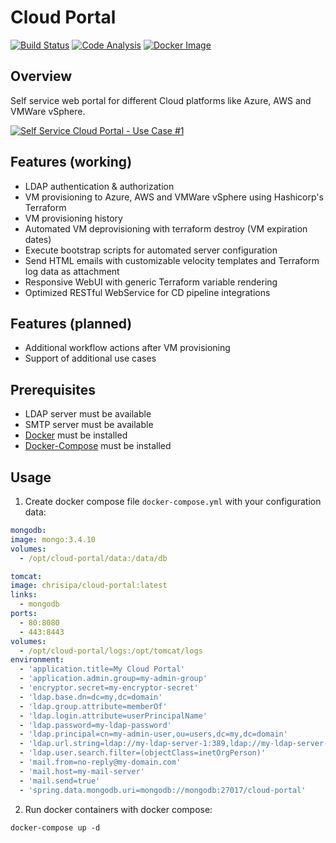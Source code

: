 Cloud Portal
============

[![Build Status](https://papke.it/jenkins/buildStatus/icon?job=cloud-portal)](https://papke.it/jenkins/job/cloud-portal/)
[![Code Analysis](https://img.shields.io/badge/code%20analysis-available-blue.svg)](https://papke.it/sonar/overview?id=219)
[![Docker Image](https://img.shields.io/badge/docker%20image-available-blue.svg)](https://hub.docker.com/r/chrisipa/cloud-portal/)

Overview
--------
Self service web portal for different Cloud platforms like Azure, AWS and VMWare vSphere.

[![Self Service Cloud Portal - Use Case #1](https://github.com/chrisipa/cloud-portal/raw/master/public/youtube.png)](https://youtu.be/NKZ46OSocp8 "Self Service Cloud Portal - Use Case #1")

Features (working)
------------------
* LDAP authentication & authorization
* VM provisioning to Azure, AWS and VMWare vSphere using Hashicorp's Terraform
* VM provisioning history
* Automated VM deprovisioning with terraform destroy (VM expiration dates)
* Execute bootstrap scripts for automated server configuration
* Send HTML emails with customizable velocity templates and Terraform log data as attachment
* Responsive WebUI with generic Terraform variable rendering
* Optimized RESTful WebService for CD pipeline integrations

Features (planned)
------------------
* Additional workflow actions after VM provisioning
* Support of additional use cases

Prerequisites
-------------
* LDAP server must be available
* SMTP server must be available
* [Docker](https://docs.docker.com/engine/installation/) must be installed
* [Docker-Compose](https://docs.docker.com/compose/install/) must be installed

Usage
-----
1. Create docker compose file `docker-compose.yml` with your configuration data:
  ```yml
mongodb:
  image: mongo:3.4.10
  volumes:
    - /opt/cloud-portal/data:/data/db

tomcat:
  image: chrisipa/cloud-portal:latest
  links: 
    - mongodb
  ports:
    - 80:8080
    - 443:8443
  volumes:
    - /opt/cloud-portal/logs:/opt/tomcat/logs
  environment:    
    - 'application.title=My Cloud Portal'
    - 'application.admin.group=my-admin-group'
    - 'encryptor.secret=my-encryptor-secret'
    - 'ldap.base.dn=dc=my,dc=domain'
    - 'ldap.group.attribute=memberOf'
    - 'ldap.login.attribute=userPrincipalName'
    - 'ldap.password=my-ldap-password'
    - 'ldap.principal=cn=my-admin-user,ou=users,dc=my,dc=domain'
    - 'ldap.url.string=ldap://my-ldap-server-1:389,ldap://my-ldap-server-2:389'
    - 'ldap.user.search.filter=(objectClass=inetOrgPerson)'
    - 'mail.from=no-reply@my-domain.com'
    - 'mail.host=my-mail-server'
    - 'mail.send=true'
    - 'spring.data.mongodb.uri=mongodb://mongodb:27017/cloud-portal'
  ```

2. Run docker containers with docker compose:
  ```
  docker-compose up -d
  ```
